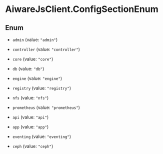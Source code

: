 # AiwareJsClient.ConfigSectionEnum

## Enum


* `admin` (value: `"admin"`)

* `controller` (value: `"controller"`)

* `core` (value: `"core"`)

* `db` (value: `"db"`)

* `engine` (value: `"engine"`)

* `registry` (value: `"registry"`)

* `nfs` (value: `"nfs"`)

* `prometheus` (value: `"prometheus"`)

* `api` (value: `"api"`)

* `app` (value: `"app"`)

* `eventing` (value: `"eventing"`)

* `ceph` (value: `"ceph"`)


